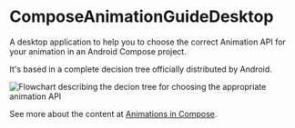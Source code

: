 # ComposeAnimationGuideDesktop

A desktop application to help you to choose the correct Animation API for your animation in an Android Compose project.

It's based in a complete decision tree officially distributed by Android.

![Flowchart describing the decion tree for choosing the appropriate animation API](https://github.com/bernardoslailati/ComposeAnimationGuideDesktop/assets/44252209/2d8898d3-af75-4043-a022-2f961f18de59)
      
See more about the content at [Animations in Compose](https://developer.android.com/jetpack/compose/animation/introduction).
